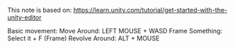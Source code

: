 This note is based on: https://learn.unity.com/tutorial/get-started-with-the-unity-editor

Basic movement:
	Move Around: LEFT MOUSE + WASD
	Frame Something: Select it + F (Frame)
	Revolve Around: ALT + MOUSE
